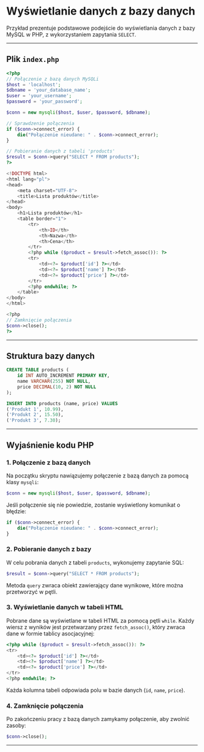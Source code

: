 # Wyświetlanie danych z bazy danych

Przykład prezentuje podstawowe podejście do wyświetlania danych z bazy MySQL w PHP, z wykorzystaniem zapytania `SELECT`.

---

## Plik `index.php`

```php
<?php
// Połączenie z bazą danych MySQLi
$host = 'localhost';
$dbname = 'your_database_name';
$user = 'your_username';
$password = 'your_password';

$conn = new mysqli($host, $user, $password, $dbname);

// Sprawdzenie połączenia
if ($conn->connect_error) {
    die("Połączenie nieudane: " . $conn->connect_error);
}

// Pobieranie danych z tabeli 'products'
$result = $conn->query("SELECT * FROM products");
?>

<!DOCTYPE html>
<html lang="pl">
<head>
    <meta charset="UTF-8">
    <title>Lista produktów</title>
</head>
<body>
    <h1>Lista produktów</h1>
    <table border="1">
        <tr>
            <th>ID</th>
            <th>Nazwa</th>
            <th>Cena</th>
        </tr>
        <?php while ($product = $result->fetch_assoc()): ?>
        <tr>
            <td><?= $product['id'] ?></td>
            <td><?= $product['name'] ?></td>
            <td><?= $product['price'] ?></td>
        </tr>
        <?php endwhile; ?>
    </table>
</body>
</html>

<?php
// Zamknięcie połączenia
$conn->close();
?>
```

---

## Struktura bazy danych

```sql
CREATE TABLE products (
    id INT AUTO_INCREMENT PRIMARY KEY,
    name VARCHAR(255) NOT NULL,
    price DECIMAL(10, 2) NOT NULL
);

INSERT INTO products (name, price) VALUES
('Produkt 1', 10.99),
('Produkt 2', 15.50),
('Produkt 3', 7.30);
```

---

## Wyjaśnienie kodu PHP

### 1. **Połączenie z bazą danych**
Na początku skryptu nawiązujemy połączenie z bazą danych za pomocą klasy `mysqli`:

```php
$conn = new mysqli($host, $user, $password, $dbname);
```

Jeśli połączenie się nie powiedzie, zostanie wyświetlony komunikat o błędzie:

```php
if ($conn->connect_error) {
    die("Połączenie nieudane: " . $conn->connect_error);
}
```

### 2. **Pobieranie danych z bazy**
W celu pobrania danych z tabeli `products`, wykonujemy zapytanie SQL:

```php
$result = $conn->query("SELECT * FROM products");
```

Metoda `query` zwraca obiekt zawierający dane wynikowe, które można przetworzyć w pętli.

### 3. **Wyświetlanie danych w tabeli HTML**
Pobrane dane są wyświetlane w tabeli HTML za pomocą pętli `while`. Każdy wiersz z wyników jest przetwarzany przez `fetch_assoc()`, który zwraca dane w formie tablicy asocjacyjnej:

```php
<?php while ($product = $result->fetch_assoc()): ?>
<tr>
    <td><?= $product['id'] ?></td>
    <td><?= $product['name'] ?></td>
    <td><?= $product['price'] ?></td>
</tr>
<?php endwhile; ?>
```

Każda kolumna tabeli odpowiada polu w bazie danych (`id`, `name`, `price`).

### 4. **Zamknięcie połączenia**
Po zakończeniu pracy z bazą danych zamykamy połączenie, aby zwolnić zasoby:

```php
$conn->close();
```

---
